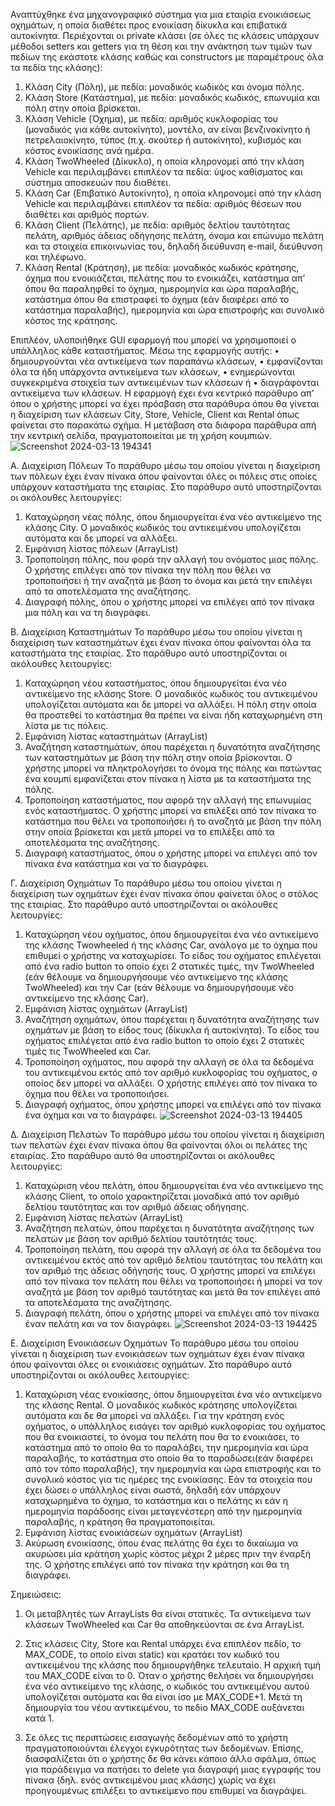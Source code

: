 Αναπτύχθηκε ένα μηχανογραφικό σύστημα για μια εταιρία ενοικιάσεως οχημάτων, η οποία διαθέτει προς ενοικίαση δίκυκλα και επιβατικά αυτοκίνητα.
Περιέχονται οι private κλάσει (σε όλες τις κλάσεις υπάρχουν μέθοδοι setters και getters για τη θέση και την ανάκτηση των τιμών των πεδίων της εκάστοτε κλάσης καθώς και constructors με παραμέτρους όλα τα πεδία της κλάσης): 
1. Κλάση City (Πόλη), με πεδία: μοναδικός κωδικός και όνομα πόλης.
2. Κλάση Store (Κατάστημα), με πεδία: μοναδικός κωδικός, επωνυμία και πόλη στην οποία βρίσκεται.
3. Κλάση Vehicle (Όχημα), με πεδία: αριθμός κυκλοφορίας του (μοναδικός για κάθε αυτοκίνητο), μοντέλο, αν είναι βενζινοκίνητο ή πετρελαιοκίνητο, τύπος (π.χ. σκούτερ ή αυτοκίνητο), κυβισμός και κόστος ενοικίασης ανά ημέρα.
4. Κλάση TwoWheeled (Δίκυκλο), η οποία κληρονομεί από την κλάση Vehicle και περιλαμβάνει επιπλέον τα πεδία: ύψος καθίσματος και σύστημα αποσκευών που διαθέτει.
5. Κλάση Car (Επιβατικό Αυτοκίνητο), η οποία κληρονομεί από την κλάση Vehicle και περιλαμβάνει επιπλέον τα πεδία: αριθμός θέσεων που διαθέτει και αριθμός πορτών.
6. Κλάση Client (Πελάτης), με πεδία: αριθμός δελτίου ταυτότητας πελάτη, αριθμός άδειας οδήγησης πελάτη, όνομα και επώνυμο πελάτη και τα στοιχεία επικοινωνίας του, δηλαδή διεύθυνση e-mail, διεύθυνση και τηλέφωνο.
7. Κλάση Rental (Κράτηση), με πεδία: μοναδικός κωδικός κράτησης, όχημα που ενοικιάζεται, πελάτης που το ενοικιάζει, κατάστημα απ’ όπου θα παραληφθεί το όχημα, ημερομηνία και ώρα παραλαβής, κατάστημα όπου θα επιστραφεί το όχημα (εάν διαφέρει από το κατάστημα παραλαβής), ημερομηνία και ώρα επιστροφής και  συνολικό κόστος της κράτησης.

Επιπλέον, υλοποιήθηκε GUI εφαρμογή που μπορεί να χρησιμοποιεί ο υπάλληλος κάθε καταστήματος. Μέσω της εφαρμογής αυτής:
•  δημιουργούνται νέα αντικείμενα των παραπάνω κλάσεων,
•  εμφανίζονται όλα τα ήδη υπάρχοντα αντικείμενα των κλάσεων,
•  ενημερώνονται συγκεκριμένα στοιχεία των αντικειμένων των κλάσεων ή
•  διαγράφονται αντικείμενα των κλάσεων.
Η εφαρμογή  έχει ένα κεντρικό παράθυρο απ’ όπου ο χρήστης μπορεί να έχει πρόσβαση στα παράθυρα όπου θα γίνεται η διαχείριση των κλάσεων City, Store, Vehicle, Client και Rental όπως φαίνεται στο παρακάτω σχήμα.
Η μετάβαση στα διάφορα παράθυρα απή την κεντρική σελίδα, πραγματοποιείται με τη χρήση κουμπιών.
  ![Screenshot 2024-03-13 194341](https://github.com/florianaM/JavaProjectCarRentalService/assets/67243850/23eccbb9-49a2-4968-ac80-8df88acba727)

Α. Διαχείριση Πόλεων
Το παράθυρο μέσω του οποίου  γίνεται η διαχείριση των πόλεων  έχει έναν πίνακα όπου  φαίνονται όλες οι πόλεις στις οποίες υπάρχουν καταστήματα της εταιρίας. Στο παράθυρο αυτό  υποστηρίζονται οι ακόλουθες λειτουργίες:
  1. Καταχώρηση νέας πόλης, όπου δημιουργείται ένα νέο αντικείμενο της κλάσης City. Ο μοναδικός κωδικός του αντικειμένου  υπολογίζεται αυτόματα και δε μπορεί να αλλάξει.
  2. Εμφάνιση λίστας πόλεων (ArrayList)
  3. Τροποποίηση πόλης, που φορά την αλλαγή του ονόματος μιας πόλης. Ο χρήστης  επιλέγει από τον πίνακα την πόλη που θέλει να τροποποιήσει ή  την αναζητά με βάση το όνομα και μετά  την επιλέγει από τα αποτελέσματα της αναζήτησης.
  4. Διαγραφή πόλης, όπου ο χρήστης  μπορεί να επιλέγει από τον πίνακα μια πόλη και να τη διαγράφει.

Β. Διαχείριση Καταστημάτων
Το παράθυρο μέσω του οποίου  γίνεται η διαχείριση των καταστημάτων έχει έναν πίνακα όπου  φαίνονται όλα τα καταστήματα της εταιρίας. Στο παράθυρο αυτό  υποστηρίζονται οι ακόλουθες λειτουργίες:
  1. Καταχώρηση νέου καταστήματος, όπου δημιουργείται ένα νέο αντικείμενο της κλάσης Store. Ο μοναδικός κωδικός του αντικειμένου υπολογίζεται αυτόματα και δε μπορεί να αλλάξει. Η πόλη στην οποία θα προστεθεί το κατάστημα θα πρέπει να είναι ήδη καταχωρημένη στη λίστα με τις πόλεις.
  2. Εμφάνιση λίστας καταστημάτων (ArrayList)
  3. Αναζήτηση καταστημάτων, όπου παρέχεται η δυνατότητα αναζήτησης των καταστημάτων με βάση την πόλη στην οποία βρίσκονται. Ο χρήστης μπορεί να πληκτρολογήσει το όνομα της πόλης και πατώντας ένα κουμπί εμφανίζεται στον πίνακα η λίστα με τα καταστήματα της πόλης.
  4. Τροποποίηση καταστήματος, που αφορά την αλλαγή της επωνυμίας ενός καταστήματος. Ο χρήστης μπορεί να επιλέξει από τον πίνακα το κατάστημα που θέλει να τροποποιήσει ή το αναζητά με βάση την πόλη στην οποία βρίσκεται και μετά μπορεί να το επιλέξει από τα αποτελέσματα της αναζήτησης.
  5. Διαγραφή καταστήματος, όπου ο χρήστης μπορεί να επιλέγει από τον πίνακα ένα κατάστημα και να το διαγράφει.
   
Γ. Διαχείριση Οχημάτων
Το παράθυρο μέσω του οποίου γίνεται η διαχείριση των οχημάτων έχει έναν πίνακα όπου φαίνεται όλος ο στόλος της εταιρίας. Στο παράθυρο αυτό υποστηρίζονται οι ακόλουθες λειτουργίες:
1. Καταχώρηση νέου οχήματος, όπου δημιουργείται ένα νέο αντικείμενο της κλάσης Twowheeled ή της κλάσης Car, ανάλογα με το όχημα που επιθυμεί ο χρήστης να καταχωρίσει. Το είδος του οχήματος επιλέγεται από ένα  radio button το οποίο έχει 2 στατικές τιμές, την TwoWheeled (εάν θέλουμε να δημιουργήσουμε νέο αντικείμενο της κλάσης TwoWheeled) και την Car (εάν θέλουμε να δημιουργήσουμε νέο αντικείμενο της κλάσης Car).
2. Εμφάνιση λίστας οχημάτων (ArrayList)
3. Αναζήτηση οχημάτων, όπου παρέχεται η δυνατότητα αναζήτησης των οχημάτων με βάση το είδος τους (δίκυκλα ή αυτοκίνητα). Το είδος του οχήματος επιλέγεται από ένα radio button το οποίο έχει 2 στατικές τιμές τις TwoWheeled και Car.
4. Τροποποίηση οχήματος, που αφορά την αλλαγή σε όλα τα δεδομένα του αντικειμένου εκτός από τον αριθμό κυκλοφορίας του οχήματος, ο οποίος δεν μπορεί να αλλάξει. Ο χρήστης επιλέγει από τον πίνακα το όχημα που θέλει να τροποποιήσει.
5. Διαγραφή οχήματος, όπου χρήστης μπορεί να επιλέγει από τον πίνακα ένα όχημα και να το διαγράφει.
   ![Screenshot 2024-03-13 194405](https://github.com/florianaM/JavaProjectCarRentalService/assets/67243850/3b90ccf1-b5ed-4dcf-b310-fb23e85ca42e)

Δ. Διαχείριση Πελατών 
Το παράθυρο μέσω του οποίου γίνεται η διαχείριση των πελατών έχει έναν πίνακα όπου θα φαίνονται όλοι οι πελάτες της εταιρίας. Στο παράθυρο αυτό θα υποστηρίζονται οι ακόλουθες λειτουργίες:
1. Καταχώριση νέου πελάτη, όπου δημιουργείται ένα νέο αντικείμενο της κλάσης Client, το οποίο χαρακτηρίζεται μοναδικά από τον αριθμό δελτίου ταυτότητας και τον αριθμό άδειας οδήγησης.
2. Εμφάνιση λίστας πελατών (ArrayList)
3. Αναζήτηση πελατών, όπου παρέχεται η δυνατότητα αναζήτησης των πελατών με βάση τον αριθμό δελτίου ταυτότητάς τους.
4. Τροποποίηση πελάτη, που αφορά την αλλαγή σε όλα τα δεδομένα του αντικειμένου εκτός από τον αριθμό δελτίου ταυτότητας του πελάτη και τον αριθμό της άδειας οδήγησής τους. Ο χρήστης μπορεί να επιλέγει από τον πίνακα τον πελάτη που θέλει να τροποποιήσει ή μπορεί να τον αναζητά με βάση τον αριθμό ταυτότητας και μετά θα τον επιλέγει από τα αποτελέσματα της αναζήτησης.
5. Διαγραφή πελάτη, όπου ο χρήστης μπορεί να επιλέγει από τον πίνακα έναν πελάτη και να τον διαγράφει.
   ![Screenshot 2024-03-13 194425](https://github.com/florianaM/JavaProjectCarRentalService/assets/67243850/9b7a46e5-f233-425d-854a-af282d70d8cc)

Ε. Διαχείριση Ενοικιάσεων Οχημάτων
Το παράθυρο μέσω του οποίου γίνεται η διαχείριση των ενοικιάσεων των οχημάτων έχει έναν πίνακα όπου φαίνονται όλες οι ενοικιάσεις οχημάτων. Στο παράθυρο αυτό υποστηρίζονται οι ακόλουθες λειτουργίες:
1. Καταχώριση νέας ενοικίασης, όπου δημιουργείται ένα νέο αντικείμενο της κλάσης Rental. Ο μοναδικός κωδικός κράτησης υπολογίζεται αυτόματα και δε θα μπορεί να αλλάξει. Για την κράτηση ενός οχήματος, ο υπάλληλος  εισάγει τον αριθμό κυκλοφορίας του οχήματος που θα ενοικιαστεί, το όνομα του πελάτη που θα το ενοικιάσει, το κατάστημα από το οποίο θα το παραλάβει, την ημερομηνία και ώρα παραλαβής, το κατάστημα στο οποίο θα το παραδώσει(εάν διαφέρει από τον τόπο παραλαβής), την ημερομηνία και ώρα επιστροφής και το συνολικό κόστος για τις ημέρες της ενοικίασης. Εάν τα στοιχεία που έχει δώσει ο υπάλληλος είναι σωστά, δηλαδή εάν υπάρχουν καταχωρημένα το όχημα, το κατάστημα και ο πελάτης κι εάν η ημερομηνία παράδοσης είναι μεταγενέστερη από την ημερομηνία παραλαβής, η κράτηση θα πραγματοποιείται.
2. Εμφάνιση λίστας ενοικιάσεων οχημάτων (ArrayList)
3. Ακύρωση ενοικίασης, όπου ένας πελάτης θα έχει το δικαίωμα να ακυρώσει μία κράτηση χωρίς κόστος μέχρι 2 μέρες πριν την έναρξή της. Ο χρήστης επιλέγει από τον πίνακα την κράτηση και θα τη διαγράφει.


Σημειώσεις:
1. Οι μεταβλητές των ArrayLists θα είναι στατικές. Τα αντικείμενα των κλάσεων TwoWheeled και Car θα αποθηκεύονται σε ένα ArrayList<Vehicle>.

2. Στις κλάσεις City, Store και Rental υπάρχει ένα επιπλέον πεδίο, το MAX_CODE, το οποίο είναι static) και κρατάει τον κωδικό του αντικειμένου της κλάσης που δημιουργήθηκε τελευταίο. Η αρχική τιμή του MAX_CODE είναι το 0. Όταν ο χρήστης θελήσει να δημιουργήσει ένα νέο αντικείμενο της κλάσης, ο κωδικός του αντικειμένου αυτού υπολογίζεται αυτόματα και θα είναι ίσο με MAX_CODE+1. Μετά τη δημιουργία του νέου αντικειμένου, το πεδίο MAX_CODE αυξάνεται κατά 1.

3. Σε όλες τις περιπτώσεις εισαγωγής δεδομένων από το χρήστη πραγματοποιούνται έλεγχοι εγκυρότητας των δεδομένων. Επίσης, διασφαλίζεται ότι ο χρήστης δε θα κάνει κάποιο άλλο σφάλμα, όπως για παράδειγμα να
πατήσει το delete για διαγραφή μιας εγγραφής του πίνακα (δηλ. ενός αντικειμένου μιας κλάσης) χωρίς να έχει προηγουμένως επιλέξει το αντικείμενο που επιθυμεί να διαγράψει.

